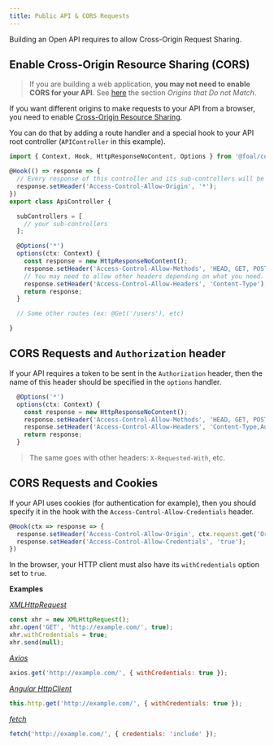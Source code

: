 ```yaml
---
title: Public API & CORS Requests
---
```


Building an Open API requires to allow Cross-Origin Request Sharing.

## Enable Cross-Origin Resource Sharing (CORS)

> If you are building a web application, **you may not need to enable CORS for your API**. See [here](../frontend-integration/angular-react-vue.md) the section *Origins that Do not Match*.

If you want different origins to make requests to your API from a browser, you need to enable [Cross-Origin Resource Sharing](https://www.html5rocks.com/en/tutorials/cors/).

You can do that by adding a route handler and a special hook to your API root controller (`APIController` in this example).

```typescript
import { Context, Hook, HttpResponseNoContent, Options } from '@foal/core';

@Hook(() => response => {
  // Every response of this controller and its sub-controllers will be added this header.
  response.setHeader('Access-Control-Allow-Origin', '*');
})
export class ApiController {

  subControllers = [
    // your sub-controllers
  ];

  @Options('*')
  options(ctx: Context) {
    const response = new HttpResponseNoContent();
    response.setHeader('Access-Control-Allow-Methods', 'HEAD, GET, POST, PUT, PATCH, DELETE');
    // You may need to allow other headers depending on what you need.
    response.setHeader('Access-Control-Allow-Headers', 'Content-Type');
    return response;
  }

  // Some other routes (ex: @Get('/users'), etc)

}
```

## CORS Requests and `Authorization` header

If your API requires a token to be sent in the `Authorization` header, then the name of this header should be specified in the `options` handler.

```typescript
  @Options('*')
  options(ctx: Context) {
    const response = new HttpResponseNoContent();
    response.setHeader('Access-Control-Allow-Methods', 'HEAD, GET, POST, PUT, PATCH, DELETE');
    response.setHeader('Access-Control-Allow-Headers', 'Content-Type,Authorization');
    return response;
  }
```

> The same goes with other headers: `X-Requested-With`, etc.

## CORS Requests and Cookies

If your API uses cookies (for authentication for example), then you should specify it in the hook with the `Access-Control-Allow-Credentials` header.

```typescript
@Hook(ctx => response => {
  response.setHeader('Access-Control-Allow-Origin', ctx.request.get('Origin') || '*');
  response.setHeader('Access-Control-Allow-Credentials', 'true');
})
```

In the browser, your HTTP client must also have its `withCredentials` option set to `true`.

**Examples**

*[XMLHttpRequest](https://developer.mozilla.org/en-US/docs/Web/API/XMLHttpRequest)*
```javascript
const xhr = new XMLHttpRequest();
xhr.open('GET', 'http://example.com/', true); 
xhr.withCredentials = true; 
xhr.send(null);
```

*[Axios](https://github.com/axios/axios)*
```javascript
axios.get('http://example.com/', { withCredentials: true });
```

*[Angular HttpClient](https://angular.io/guide/http)*
```javascript
this.http.get('http://example.com/', { withCredentials: true });
```

*[fetch](https://developer.mozilla.org/en-US/docs/Web/API/Fetch_API)*
```javascript
fetch('http://example.com/', { credentials: 'include' });
```
